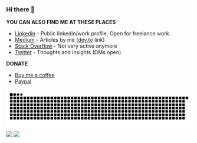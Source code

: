### Hi there 👋

<!--
**sam5epi0l/sam5epi0l** is a ✨ _special_ ✨ repository because its `README.md` (this file) appears on your GitHub profile.

Here are some ideas to get you started:

- 🔭 I’m currently working on ...
- 🌱 I’m currently learning ...
- 👯 I’m looking to collaborate on ...
- 🤔 I’m looking for help with ...
- 💬 Ask me about ...
- 📫 How to reach me: ...
- 😄 Pronouns: ...
- ⚡ Fun fact: ...
-->


**YOU CAN ALSO FIND ME AT THESE PLACES**

- [Linkedin](https://www.linkedin.com/in/sam5epi0l/) - Public linkedin/work profile. Open for freelance work. 
- [Medium](https://www.medium.com/@sam5epi0l/) - Articles by me ([dev.to](dev.to/sam5epi0l) link)
- [Stack Overflow](https://stackoverflow.com/users/14760677/pradeep-jhuriya) - Not very active anymore
- [Twitter](https://twitter.com/sam5epi0l) - Thoughts and insights (DMs open)

**DONATE**

- [Buy me a coffee](https://www.buymeacoffee.com/sam5epi0l)
- [Paypal](https://paypal.me/pepradeep)

<img src="https://raw.githubusercontent.com/sam5epi0l/sam5epi0l/output/github-snake-dark.svg?palette=github-dark">

<img src="https://github-profile-trophy.vercel.app/?username=sam5epi0l&theme=onedark&column=-1">

<img src="https://github-readme-stats.vercel.app/api?username=sam5epi0l&count_private=true&show_icons=true&theme=radical">
 
